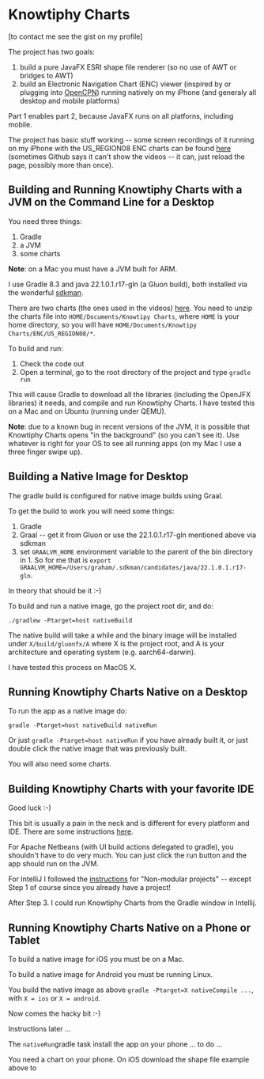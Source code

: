 # Knowtiphy Charts

[to contact me see the gist on my profile]

The project has two goals:

1. build a pure JavaFX ESRI shape file renderer (so no use of AWT or bridges to AWT)
2. build an Electronic Navigation Chart (ENC) viewer (inspired by or plugging into [OpenCPN](https://opencpn.org)) running natively on my iPhone (and generaly all desktop and mobile platforms)

Part 1 enables part 2, because JavaFX runs on all platforns, including mobile.

The project has basic stuff working -- some screen recordings of it running on my iPhone with the US_REGION08 ENC charts can be found [here](https://github.com/aardy1/Charts/wiki/Videos-of-Knowtiphy-Charts-running-on-an-iPhone) (sometimes Github says it can't show the videos -- it can, just reload the page, possibly more than once).

## Building and Running Knowtiphy Charts with a JVM on the Command Line for a Desktop

You need three things:
1. Gradle
2. a JVM
3. some charts

**Note**: on a Mac you must have a JVM built for ARM.

I use Gradle 8.3 and java 22.1.0.1.r17-gln (a Gluon build), both installed via the wonderful [sdkman](https://sdkman.io/).

There are two charts (the ones used in the videos) [here](https://github.com/aardy1/Charts/files/13483291/ENC.zip). You need to unzip the charts file into `HOME/Documents/Knowtipy Charts`, where `HOME` is your home directory, so you will have `HOME/Documents/Knowtipy Charts/ENC/US_REGION08/*`.

To build and run:

1. Check the code out
2. Open a terminal, go to the root directory of the project and type `gradle run`

This will cause Gradle to download all the libraries (including the OpenJFX libraries) it needs, and compile and run Knowtiphy Charts. I have tested this on a Mac and on Ubuntu (running under QEMU).

**Note**: due to a known bug in recent versions of the JVM, it is possible that Knowtiphy Charts opens "in the background" (so you can't see it). Use whatever is right for your OS to see all running apps (on my Mac I use a three finger swipe up).

## Building a Native Image for Desktop

The gradle build is configured for native image builds using Graal.

To get the build to work you will need some things:

1. Gradle
2. Graal -- get it from Gluon or use the 22.1.0.1.r17-gln mentioned above via sdkman
3. set `GRAALVM_HOME` environment variable to the parent of the bin directory in 1. So for me that is `export GRAALVM_HOME=/Users/graham/.sdkman/candidates/java/22.1.0.1.r17-gln`.

In theory that should be it :-)

To build and run a native image, go the project root dir, and do:
```
./gradlew -Ptarget=host nativeBuild
```
The native build will take a while and the binary image will be installed under `X/build/gluonfx/A` where X is the project root, and A is your architecture and operating system (e.g. aarch64-darwin).

I have tested this process on MacOS X.

## Running Knowtiphy Charts Native on a Desktop

To run the app as a native image do:
```
gradle -Ptarget=host nativeBuild nativeRun
```
Or just `gradle -Ptarget=host nativeRun` if you have already built it, or just double click the native image that was previously built.

You will also need some charts.

## Building Knowtiphy Charts with your favorite IDE

Good luck :-)

This bit is usually a pain in the neck and is different for every platform and IDE. There are some instructions [here](https://openjfx.io/openjfx-docs/#introduction).

For Apache Netbeans (with UI build actions delegated to gradle), you shouldn't have to do very much. You can just click the run button and the app should run on the JVM.

For IntelliJ I followed the [instructions](https://openjfx.io/openjfx-docs/#IDE-Intellij) for "Non-modular projects" -- except Step 1 of course since you already have a project! 

After Step 3. I could run Knowtiphy Charts from the Gradle window in Intellij.


## Running Knowtiphy Charts Native on a Phone or Tablet

To build a native image for iOS you must be on a Mac.

To build a native image for Android you must be running Linux.

You build the native image as above `gradle -Ptarget=X nativeCompile ...`, with `X = ios` or `X = android`.

Now comes the hacky bit :-) 

Instructions later ...

The `nativeRun`gradle task install the app on your phone ... to do ...

You need a chart on your phone. On iOS download the shape file example above to 




